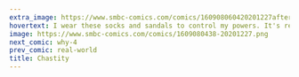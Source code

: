 ```yaml
---
extra_image: https://www.smbc-comics.com/comics/160908060420201227after.png
hovertext: I wear these socks and sandals to control my powers. It's really the only way.
image: https://www.smbc-comics.com/comics/1609080438-20201227.png
next_comic: why-4
prev_comic: real-world
title: Chastity
---
```


